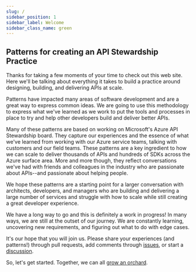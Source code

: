 ```yaml
---
slug: /
sidebar_position: 1
sidebar_label: Welcome
sidebar_class_name: green
---
```


## Patterns for creating an API Stewardship Practice

Thanks for taking a few moments of your time to check out this web site. Here we'll be talking about everything it takes to build a practice around designing, building, and delivering APIs at scale.

Patterns have impacted many areas of software development and are a great way to express common ideas. We are going to use this methodology to express what we've learned as we work to put the tools and processes in place to try and help other developers build and deliver better APIs.

Many of these patterns are based on working on Microsoft's Azure API Stewardship board. They capture our experiences and the essence of what we've learned from working with our Azure service teams, talking with customers and our field teams. These patterns are a key ingredient to how we can scale to deliver thousands of APIs and hundreds of SDKs across the Azure surface area. More and more though, they reflect conversations we've had with friends and colleagues in the industry who are passionate about APIs--and passionate about helping people.

We hope these patterns are a starting point for a larger conversation with architects, developers, and managers who are building and delivering a large number of services and struggle with how to scale while still creating a great developer experience.

We have a long way to go and this is definitely a work in progress! In many ways, we are still at the outset of our journey. We are constantly learning, uncovering new requirements, and figuring out what to do with edge cases.

It's our hope that you will join us. Please share your experiences (and patterns!) through pull requests, add comments through [issues](https://github.com/APIPatterns/APIPracticePatterns/issues), or start a [discussion](https://github.com/APIPatterns/APIPracticePatterns/discussions).

So, let's get started. Together, we can all [grow an orchard](./grow-an-orchard.md).
